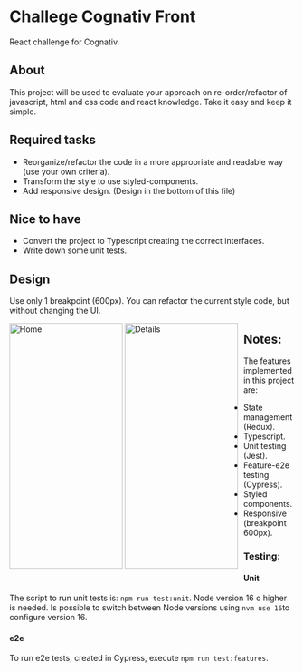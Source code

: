# Challege Cognativ Front

React challenge for Cognativ.

## About

This project will be used to evaluate your approach on re-order/refactor of javascript, html and css code and react knowledge. Take it easy and keep it simple.

## Required tasks

- Reorganize/refactor the code in a more appropriate and readable way (use your own criteria).
- Transform the style to use styled-components.
- Add responsive design. (Design in the bottom of this file)

## Nice to have

- Convert the project to Typescript creating the correct interfaces.
- Write down some unit tests.

## Design

Use only 1 breakpoint (600px). You can refactor the current style code, but without changing the UI.

<div style="float:left;margin:0 10px 10px 0" markdown="1">
    <img src="https://i.ibb.co/Q6T0ybH/homeN.png" alt="Home" title="Home" width="200" height="433" />
    <img src="https://i.ibb.co/cbJWSzG/detailN.png" alt="Details" title="Details" width="200" height="433" />
</div>

## Notes:
The features implemented in this project are:
* State management (Redux).
* Typescript.
* Unit testing (Jest).
* Feature-e2e testing (Cypress).
* Styled components.
* Responsive (breakpoint 600px).

### Testing:
#### Unit
The script to run unit tests is: ```npm run test:unit```.
Node version 16 o higher is needed. Is possible to switch between Node versions using ```nvm use 16```to configure version 16.

#### e2e
To run e2e tests, created in Cypress, execute ```npm run test:features```.
